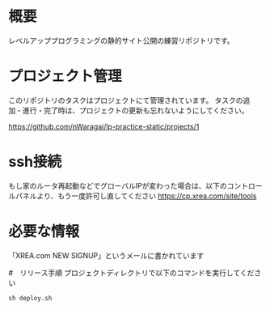 # 概要
レベルアッププログラミングの静的サイト公開の練習リポジトリです。

# プロジェクト管理

このリポジトリのタスクはプロジェクトにて管理されています。
タスクの追加・進行・完了時は、プロジェクトの更新も忘れないようにしてください。

https://github.com/nWaragai/lp-practice-static/projects/1

# ssh接続
  もし家のルータ再起動などでグローバルIPが変わった場合は、以下のコントロールパネルより、もう一度許可し直してください
  https://cp.xrea.com/site/tools
  
# 必要な情報
  「XREA.com NEW SIGNUP」というメールに書かれています

#　リリース手順
プロジェクトディレクトリで以下のコマンドを実行してください

```
sh deploy.sh
```
